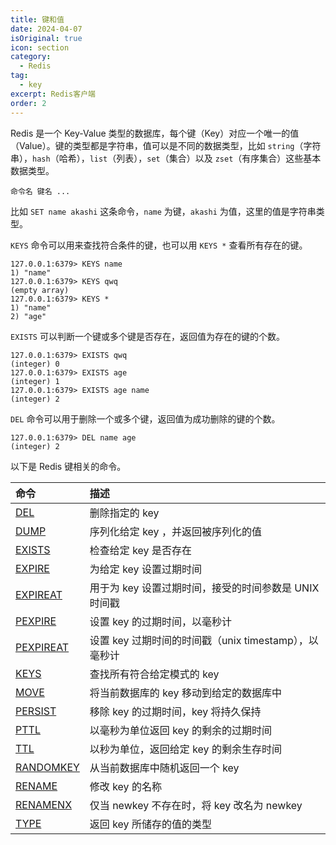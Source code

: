 ```yaml
---
title: 键和值
date: 2024-04-07
isOriginal: true
icon: section
category:
  - Redis
tag:
  - key
excerpt: Redis客户端
order: 2
---
```


Redis 是一个 Key-Value 类型的数据库，每个键（Key）对应一个唯一的值（Value）。键的类型都是字符串，值可以是不同的数据类型，比如 `string`（字符串），`hash`（哈希），`list`（列表），`set`（集合）以及 `zset`（有序集合）这些基本数据类型。


~~~redis:no-line-numbers
命令名 键名 ...
~~~

比如 `SET name akashi` 这条命令，`name` 为键，`akashi` 为值，这里的值是字符串类型。

`KEYS` 命令可以用来查找符合条件的键，也可以用 `KEYS *` 查看所有存在的键。

~~~txt:no-line-numbers
127.0.0.1:6379> KEYS name
1) "name"
127.0.0.1:6379> KEYS qwq
(empty array)
127.0.0.1:6379> KEYS *
1) "name"
2) "age"
~~~

`EXISTS` 可以判断一个键或多个键是否存在，返回值为存在的键的个数。

~~~txt:no-line-numbers
127.0.0.1:6379> EXISTS qwq
(integer) 0
127.0.0.1:6379> EXISTS age
(integer) 1
127.0.0.1:6379> EXISTS age name
(integer) 2
~~~

`DEL` 命令可以用于删除一个或多个键，返回值为成功删除的键的个数。

~~~txt:no-line-numbers
127.0.0.1:6379> DEL name age
(integer) 2
~~~

以下是 Redis 键相关的命令。

| 命令 | 描述 |
| :- | :- |
| [DEL](https://redis.com.cn/commands/del.html) | 删除指定的 key |
| [DUMP](https://redis.com.cn/commands/dump.html) | 序列化给定 key ，并返回被序列化的值 |
| [EXISTS](https://redis.com.cn/commands/exists.html) | 检查给定 key 是否存在 |
| [EXPIRE](https://redis.com.cn/commands/expire.html) | 为给定 key 设置过期时间 |
| [EXPIREAT](https://redis.com.cn/commands/expireat.html) | 用于为 key 设置过期时间，接受的时间参数是 UNIX 时间戳 |
| [PEXPIRE](https://redis.com.cn/commands/pexpire.html) | 设置 key 的过期时间，以毫秒计 |
| [PEXPIREAT](https://redis.com.cn/commands/pexpireat.html) | 设置 key 过期时间的时间戳（unix timestamp），以毫秒计 |
| [KEYS](https://redis.com.cn/commands/keys.html) | 查找所有符合给定模式的 key |
| [MOVE](https://redis.com.cn/commands/move.html) | 将当前数据库的 key 移动到给定的数据库中 |
| [PERSIST](https://redis.com.cn/commands/persist.html) | 移除 key 的过期时间，key 将持久保持 |
| [PTTL](https://redis.com.cn/commands/pttl.html) | 以毫秒为单位返回 key 的剩余的过期时间 |
| [TTL](https://redis.com.cn/commands/ttl.html) | 以秒为单位，返回给定 key 的剩余生存时间 |
| [RANDOMKEY](https://redis.com.cn/commands/randomkey.html) | 从当前数据库中随机返回一个 key |
| [RENAME](https://redis.com.cn/commands/rename.html) | 修改 key 的名称 |
| [RENAMENX](https://redis.com.cn/commands/renamenx.html) | 仅当 newkey 不存在时，将 key 改名为 newkey |
| [TYPE](https://redis.com.cn/commands/type.html) | 返回 key 所储存的值的类型 |
